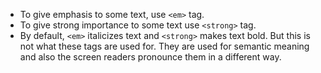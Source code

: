 - To give emphasis to some text, use `<em>` tag.
- To give strong importance to some text use `<strong>` tag.
- By default, `<em>` italicizes text and `<strong>` makes text bold. But this is not what these tags are used for. They are used for semantic meaning and also the screen readers pronounce them in a different way.